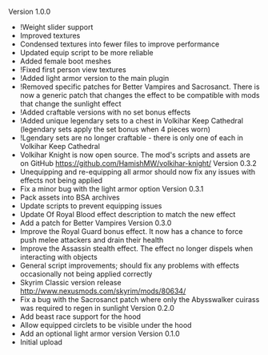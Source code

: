 
Version 1.0.0
- !Weight slider support
- Improved textures
- Condensed textures into fewer files to improve performance
- Updated equip script to be more reliable
- Added female boot meshes
- !Fixed first person view textures
- !Added light armor version to the main plugin
- !Removed specific patches for Better Vampires and Sacrosanct. There is now a generic patch that changes the effect to be compatible with mods that change the sunlight effect
- !Added craftable versions with no set bonus effects
- !Added unique legendary sets to a chest in Volkihar Keep Cathedral (legendary sets apply the set bonus when 4 pieces worn)
- !Lgendary sets are no longer craftable - there is only one of each in Volkihar Keep Cathedral
- Volkihar Knight is now open source. The mod's scripts and assets are on GitHub https://github.com/HamishMW/volkihar-knight/
Version 0.3.2
- Unequipping and re-equipping all armor should now fix any issues with effects not being applied
- Fix a minor bug with the light armor option
Version 0.3.1
- Pack assets into BSA archives
- Update scripts to prevent equipping issues
- Update Of Royal Blood effect description to match the new effect
- Add a patch for Better Vampires
Version 0.3.0
- Improve the Royal Guard bonus effect. It now has a chance to force push melee attackers and drain their health
- Improve the Assassin stealth effect. The effect no longer dispels when interacting with objects
- General script improvements; should fix any problems with effects occasionally not being applied correctly
- Skyrim Classic version release http://www.nexusmods.com/skyrim/mods/80634/
- Fix a bug with the Sacrosanct patch where only the Abysswalker cuirass was required to regen in sunlight
Version 0.2.0
- Add beast race support for the hood
- Allow equipped circlets to be visible under the hood
- Add an optional light armor version
Version 0.1.0
- Initial upload
